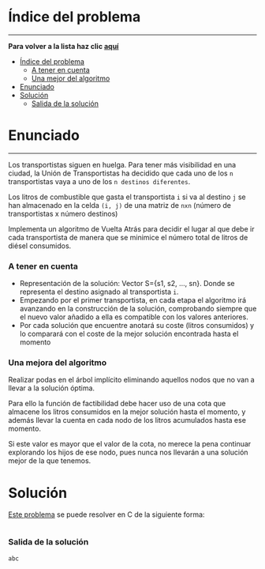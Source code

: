 # Índice del problema

***

**Para volver a la lista haz clic [aquí](./Index.md)**

<!-- TOC -->
* [Índice del problema](#índice-del-problema)
    * [A tener en cuenta](#a-tener-en-cuenta)
    * [Una mejor del algoritmo](#una-mejora-del-algoritmo)
* [Enunciado](#enunciado)
* [Solución](#solución)
    * [Salida de la solución](#salida-de-la-solución)
<!-- TOC -->

# Enunciado

***

Los transportistas siguen en huelga. Para tener más visibilidad en una ciudad, la Unión de Transportistas ha decidido que cada uno de los ``n`` transportistas vaya a uno de los ``n destinos diferentes``.

Los litros de combustible que gasta el transportista ``i`` si va al destino ``j`` se han almacenado en la celda ``(i, j)`` de una matriz de ``nxn`` (número de transportistas x número destinos)

Implementa un algoritmo de Vuelta Atrás para decidir el lugar al que debe ir cada transportista de manera que se minimice el número total de litros de diésel consumidos.

### A tener en cuenta

- Representación de la solución: Vector S={s1, s2, …, sn}. Donde se representa el destino asignado al transportista ``i``.
- Empezando por el primer transportista, en cada etapa el algoritmo irá avanzando en la construcción de la solución, comprobando siempre que el nuevo valor añadido a ella es compatible con los valores anteriores.
- Por cada solución que encuentre anotará su coste (litros consumidos) y lo comparará con el coste de la mejor solución encontrada hasta el momento

### Una mejora del algoritmo

Realizar podas en el árbol implícito eliminando aquellos nodos que no van a llevar a la solución óptima.

Para ello la función de factibilidad debe hacer uso de una cota que almacene los litros consumidos en la mejor solución hasta el momento, y además llevar la cuenta en cada nodo de los litros acumulados hasta ese momento.

Si este valor es mayor que el valor de la cota, no merece la pena continuar explorando los hijos de ese nodo, pues nunca nos llevarán a una solución mejor de la que tenemos.

# Solución
[Este problema](#enunciado) se puede resolver en C de la siguiente forma:
```c

```

### Salida de la solución

```
abc
```
